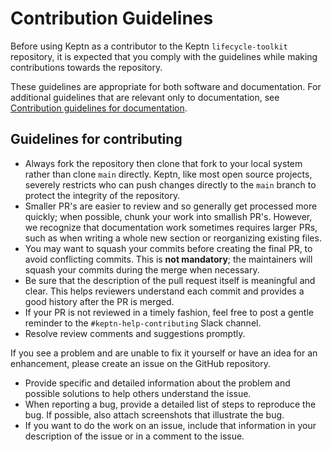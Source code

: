 # Contribution Guidelines

Before using Keptn
as a contributor to the Keptn `lifecycle-toolkit` repository,
it is expected that you comply with the guidelines while
making contributions towards the repository.

These guidelines are appropriate for both software and documentation.
For additional guidelines that are relevant only to documentation, see
[Contribution guidelines for documentation](../../docs/contrib-guidelines-docs).

## Guidelines for contributing

* Always fork the repository then clone that fork to your local system
  rather than clone `main` directly.
  Keptn, like most open source projects,
  severely restricts who can push changes directly to the `main` branch
  to protect the integrity of the repository.
* Smaller PR's are easier to review and so generally get processed more quickly;
  when possible, chunk your work into smallish PR's.
  However, we recognize that documentation work sometimes requires larger PRs,
  such as when writing a whole new section or reorganizing existing files.
* You may want to squash your commits before creating the final PR,
  to avoid conflicting commits.
  This is **not mandatory**; the maintainers will squash your commits
  during the merge when necessary.
* Be sure that the description of the pull request itself
  is meaningful and clear.
  This helps reviewers understand each commit
  and provides a good history after the PR is merged.
* If your PR is not reviewed in a timely fashion,
  feel free to post a gentle reminder to the `#keptn-help-contributing` Slack channel.
* Resolve review comments and suggestions promptly.

If you see a problem and are unable to fix it yourself
or have an idea for an enhancement,
please create an issue on the GitHub repository.

* Provide specific and detailed information about the problem
  and possible solutions to help others understand the issue.
* When reporting a bug, provide a detailed list of steps to reproduce the bug.
  If possible, also attach screenshots that illustrate the bug.
* If you want to do the work on an issue,
  include that information in your description of the issue
  or in a comment to the issue.
